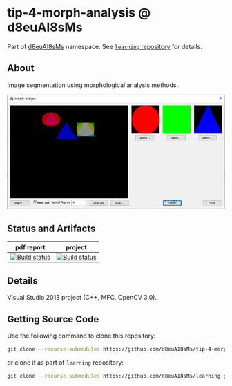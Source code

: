 # tip-4-morph-analysis @ d8euAI8sMs

Part of [d8euAI8sMs](https://github.com/d8euAI8sMs) namespace. See [`learning` repository](https://github.com/d8euAI8sMs/learning) for details.

## About

Image segmentation using morphological analysis methods.

![](ui.png)

## Status and Artifacts

| pdf report | project |
| ---------- | ------- |
| [![Build status](https://ci.appveyor.com/api/projects/status/1n2vfw3i1l7mp23x?svg=true)](https://ci.appveyor.com/project/kalaider/learning/build/artifacts) | [![Build status](https://ci.appveyor.com/api/projects/status/lmlatqx8hj9dh1f7?svg=true)](https://ci.appveyor.com/project/kalaider/tip-4-morph-analysis/build/artifacts) |

## Details

Visual Studio 2013 project (C++, MFC, OpenCV 3.0).

## Getting Source Code

Use the following command to clone this repository:

```sh
git clone --recurse-submodules https://github.com/d8euAI8sMs/tip-4-morph-analysis.git
```

or clone it as part of `learning` repository:

```sh
git clone --recurse-submodules https://github.com/d8euAI8sMs/learning.git
```
